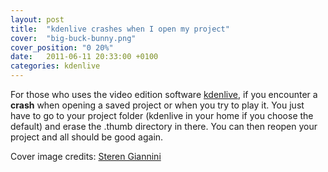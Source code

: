 ```yaml
---
layout: post
title:  "kdenlive crashes when I open my project"
cover:  "big-buck-bunny.png"
cover_position: "0 20%"
date:   2011-06-11 20:33:00 +0100
categories: kdenlive
---
```

For those who uses the video edition software <a title="kdenlive's website" href="http://www.kdenlive.org/" rel="nofollow">kdenlive</a>, if you encounter a __crash__ when opening a saved project or when you try to play it. You just have to go to your project folder (kdenlive in your home if you choose the default) and erase the .thumb directory in there. You can then reopen your project and all should be good again.

Cover image credits: [Steren Giannini](https://www.flickr.com/photos/steren/2732488224)